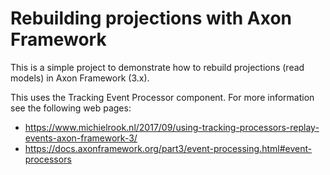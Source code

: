 Rebuilding projections with Axon Framework
==========================================

This is a simple project to demonstrate how to rebuild projections (read models) in Axon Framework (3.x).

This uses the Tracking Event Processor component. For more information see the following web pages:

- https://www.michielrook.nl/2017/09/using-tracking-processors-replay-events-axon-framework-3/
- https://docs.axonframework.org/part3/event-processing.html#event-processors
